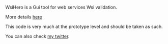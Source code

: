 WsiHero is a Gui tool for web services Wsi validation.

More details [here](http://webservices20.blogspot.co.il/2010/11/wsihero-gui-utility-for-web-services.html)

This code is very much at the prototype level and should be taken as such.

You can also check [my twitter](https://twitter.com/YaronNaveh).